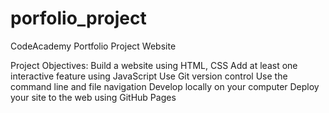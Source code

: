 # porfolio_project
CodeAcademy Portfolio Project Website

Project Objectives:
Build a website using HTML, CSS
Add at least one interactive feature using JavaScript
Use Git version control
Use the command line and file navigation
Develop locally on your computer
Deploy your site to the web using GitHub Pages
